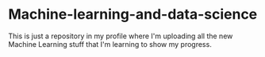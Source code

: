 # Machine-learning-and-data-science
This is just a repository in my profile where I'm uploading all the new Machine Learning stuff that I'm learning to show my progress.
